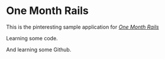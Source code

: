 # One Month Rails

This is the pinteresting sample application for
[*One Month Rails*](http://onemonthrails.com)

Learning some code.

And learning some Github.